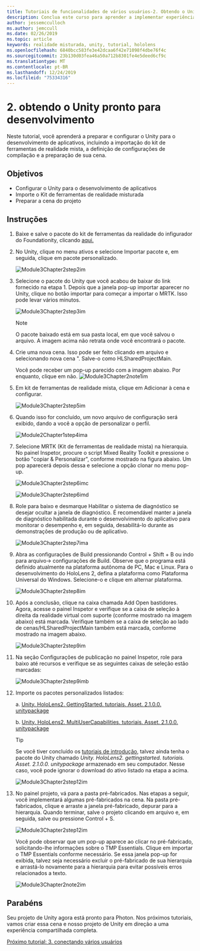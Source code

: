 ```yaml
---
title: Tutoriais de funcionalidades de vários usuários-2. Obtendo o Unity pronto para desenvolvimento
description: Conclua este curso para aprender a implementar experiências compartilhadas de vários usuários em um aplicativo do HoloLens 2.
author: jessemcculloch
ms.author: jemccull
ms.date: 02/26/2019
ms.topic: article
keywords: realidade misturada, unity, tutorial, hololens
ms.openlocfilehash: 6840bcc583fe3e42dcaa6f42e71098f4dbe76f4c
ms.sourcegitcommit: 23b130d03fea46a50a712b8301fe4e5deed6cf9c
ms.translationtype: MT
ms.contentlocale: pt-BR
ms.lasthandoff: 12/24/2019
ms.locfileid: "75334316"
---
```

# <a name="2-getting-unity-ready-for-development"></a>2. obtendo o Unity pronto para desenvolvimento

Neste tutorial, você aprenderá a preparar e configurar o Unity para o desenvolvimento de aplicativos, incluindo a importação do kit de ferramentas de realidade mista, a definição de configurações de compilação e a preparação de sua cena.

## <a name="objectives"></a>Objetivos

* Configurar o Unity para o desenvolvimento de aplicativos
* Importe o Kit de ferramentas de realidade misturada
* Preparar a cena do projeto

## <a name="instructions"></a>Instruções

1. Baixe e salve o pacote do kit de ferramentas da realidade do infigurador do Foundationity, clicando [aqui.](https://github.com/microsoft/MixedRealityToolkit-Unity/releases/download/v2.1.0/Microsoft.MixedReality.Toolkit.Unity.Foundation.2.1.0.unitypackage)

2. No Unity, clique no menu ativos e selecione Importar pacote e, em seguida, clique em pacote personalizado.

    ![Module3Chapter2step2im](images/module3chapter2step2im.PNG)

3. Selecione o pacote do Unity que você acabou de baixar do link fornecido na etapa 1. Depois que a janela pop-up importar aparecer no Unity, clique no botão importar para começar a importar o MRTK. Isso pode levar vários minutos.

    ![Module3Chapter2step3im](images/module3chapter2step3im.PNG)

    >[!NOTE]
    >O pacote baixado está em sua pasta local, em que você salvou o arquivo. A imagem acima não retrata onde você encontrará o pacote.

4. Crie uma nova cena. Isso pode ser feito clicando em arquivo e selecionando nova cena ". Salve-o como HLSharedProjectMain.

    Você pode receber um pop-up parecido com a imagem abaixo. Por enquanto, clique em não.
    ![Module3Chapter2note1im](images/module3chapter2note1im.PNG)

5. Em kit de ferramentas de realidade mista, clique em Adicionar à cena e configurar.

    ![Module3Chapter2step5im](images/module3chapter2step5im.PNG)

6. Quando isso for concluído, um novo arquivo de configuração será exibido, dando a você a opção de personalizar o perfil.

    ![Module2Chapter1step4ima](images/Module2Chapter1step4ima.PNG)

7. Selecione MRTK (Kit de ferramentas de realidade mista) na hierarquia. No painel Inspetor, procure o script Mixed Reality Toolkit e pressione o botão "copiar & Personalizar", conforme mostrado na figura abaixo.  Um pop aparecerá depois dessa e selecione a opção clonar no menu pop-up.

    ![Module3Chapter2step6imc](images/module3chapter2step6imc.PNG)

    ![Module3Chapter2step6imd](images/module3chapter2step6imd.PNG)

8. Role para baixo e desmarque Habilitar o sistema de diagnóstico se desejar ocultar a janela de diagnóstico. É recomendável manter a janela de diagnóstico habilitada durante o desenvolvimento do aplicativo para monitorar o desempenho e, em seguida, desabilitá-lo durante as demonstrações de produção ou de aplicativo. 

    ![Module3Chapter2step7ima](images/module3chapter2step7ima.PNG)

9. Abra as configurações de Build pressionando Control + Shift + B ou indo para arquivo-> configurações de Build. Observe que o programa está definido atualmente na plataforma autônoma de PC, Mac e Linux. Para o desenvolvimento do HoloLens 2, defina a plataforma como Plataforma Universal do Windows. Selecione-o e clique em alternar plataforma.

    ![Module3Chapter2step8im](images/module3chapter2step8im.PNG)

10. Após a conclusão, clique na caixa chamada Add Open bastidores. Agora, acesse o painel Inspetor e verifique se a caixa de seleção à direita da realidade virtual com suporte (conforme mostrado na imagem abaixo) está marcada. Verifique também se a caixa de seleção ao lado de cenas/HLSharedProjectMain também está marcada, conforme mostrado na imagem abaixo.

    ![Module3Chapter2step9im](images/module3chapter2step9im.PNG)

11. Na seção Configurações de publicação no painel Inspetor, role para baixo até recursos e verifique se as seguintes caixas de seleção estão marcadas:

    ![Module3Chapter2step9imb](images/module3chapter2step9imb.PNG)

12. Importe os pacotes personalizados listados:

    a. [Unity. HoloLens2. GettingStarted. tutoriais. Asset. 2.1.0.0. unitypackage](https://github.com/microsoft/MixedRealityLearning/releases/download/getting-started-v2.1.0.0/Unity.HoloLens2.GettingStarted.Tutorials.Asset.2.1.0.0.unitypackage)

    b. [Unity. HoloLens2. MultiUserCapabilities. tutoriais. Asset. 2.1.0.0. unitypackage](https://github.com/microsoft/MixedRealityLearning/releases/download/multi-user-capabilities-v2.1.0.0/Unity.HoloLens2.MultiUserCapabilities.Tutorials.Asset.2.1.0.0.unitypackage)

    >[!TIP]
    >Se você tiver concluído os [tutoriais de introdução](mrlearning-base-ch1.md), talvez ainda tenha o pacote do Unity chamado _Unity. HoloLens2. gettingstarted. tutoriais. Asset. 2.1.0.0. unitypackage_ armazenado em seu computador. Nesse caso, você pode ignorar o download do ativo listado na etapa a acima.

    ![Module3Chapter2step12im](images/module3chapter2step11im.PNG)

13. No painel projeto, vá para a pasta pré-fabricados. Nas etapas a seguir, você implementará algumas pré-fabricados na cena. Na pasta pré-fabricados, clique e arraste a janela pré-fabricado, depurar para a hierarquia. Quando terminar, salve o projeto clicando em arquivo e, em seguida, salve ou pressione Control + S.

    ![Module3Chapter2step12im](images/module3chapter2step12im.PNG)

    Você pode observar que um pop-up aparece ao clicar no pré-fabricado, solicitando-lhe informações sobre o TMP Essentials. Clique em importar o TMP Essentials conforme necessário. Se essa janela pop-up for exibida, talvez seja necessário excluir o pré-fabricado de sua hierarquia e arrastá-lo novamente para a hierarquia para evitar possíveis erros relacionados a texto.

    ![Module3Chapter2note2im](images/module3chapter2note2im.PNG)

## <a name="congratulations"></a>Parabéns

Seu projeto de Unity agora está pronto para Photon. Nos próximos tutoriais, vamos criar essa cena e nosso projeto de Unity em direção a uma experiência compartilhada completa.

[Próximo tutorial: 3. conectando vários usuários](mrlearning-sharing(photon)-ch3.md)
